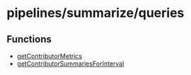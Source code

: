 # pipelines/summarize/queries

## Functions

- [getContributorMetrics](functions/getContributorMetrics.md)
- [getContributorSummariesForInterval](functions/getContributorSummariesForInterval.md)
